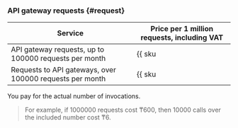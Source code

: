 ### API gateway requests {#request}

| Service | Price per 1 million requests, including VAT |
| --- | --- |
| API gateway requests, up to 100000 requests per month | {{ sku|KZT|api-gateway.requests.v1|string }} |
| Requests to API gateways, over 100000 requests per month | {{ sku|KZT|api-gateway.requests.v1|pricingRate.0.1|string }} |

You pay for the actual number of invocations.

> For example, if 1000000 requests cost ₸600, then 10000 calls over the included number cost ₸6.